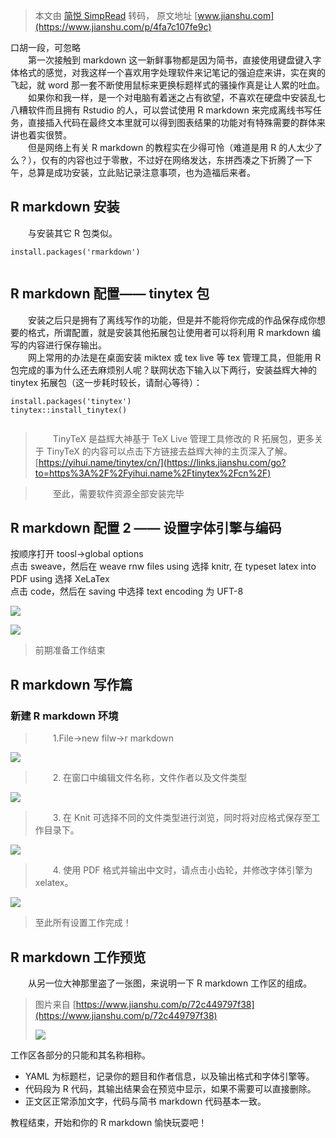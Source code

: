 > 本文由 [简悦 SimpRead](http://ksria.com/simpread/) 转码， 原文地址 [www.jianshu.com](https://www.jianshu.com/p/4fa7c107fe9c)

口胡一段，可忽略  
  第一次接触到 markdown 这一新鲜事物都是因为简书，直接使用键盘键入字体格式的感觉，对我这样一个喜欢用字处理软件来记笔记的强迫症来讲，实在爽的飞起，就 word 那一套不断使用鼠标来更换标题样式的骚操作真是让人累的吐血。  
  如果你和我一样，是一个对电脑有着迷之占有欲望，不喜欢在硬盘中安装乱七八糟软件而且拥有 Rstudio 的人，可以尝试使用 R markdown 来完成离线书写任务，直接插入代码在最终文本里就可以得到图表结果的功能对有特殊需要的群体来讲也着实很赞。  
  但是网络上有关 R markdown 的教程实在少得可怜（难道是用 R 的人太少了么？），仅有的内容也过于零散，不过好在网络发达，东拼西凑之下折腾了一下午，总算是成功安装，立此贴记录注意事项，也为造福后来者。

R markdown 安装
-------------

  与安装其它 R 包类似。

```
install.packages('rmarkdown')


```

R markdown 配置—— tinytex 包
-------------------------

  安装之后只是拥有了离线写作的功能，但是并不能将你完成的作品保存成你想要的格式，所谓配置，就是安装其他拓展包让使用者可以将利用 R markdown 编写的内容进行保存输出。  
  网上常用的办法是在桌面安装 miktex 或 tex live 等 tex 管理工具，但能用 R 包完成的事为什么还去麻烦别人呢？联网状态下输入以下两行，安装益辉大神的 tinytex 拓展包（这一步耗时较长，请耐心等待）：

```
install.packages('tinytex')
tinytex::install_tinytex()


```

>   TinyTeX 是益辉大神基于 TeX Live 管理工具修改的 R 拓展包，更多关于 TinyTeX 的内容可以点击下方链接去益辉大神的主页深入了解。  
> [https://yihui.name/tinytex/cn/](https://links.jianshu.com/go?to=https%3A%2F%2Fyihui.name%2Ftinytex%2Fcn%2F)

>   至此，需要软件资源全部安装完毕

R markdown 配置 2 —— 设置字体引擎与编码
----------------------------

按顺序打开 toosl→global options  
点击 sweave，然后在 weave rnw files using 选择 knitr, 在 typeset latex into PDF using 选择 XeLaTex  
点击 code，然后在 saving 中选择 text encoding 为 UFT-8

![](http://upload-images.jianshu.io/upload_images/7998236-c5bfed31c06e9665.png)

![](http://upload-images.jianshu.io/upload_images/18675259-44b17ac2433efba2.png)

> 前期准备工作结束

R markdown 写作篇
--------------

### 新建 R markdown 环境

>   1.File→new filw→r markdown

![](http://upload-images.jianshu.io/upload_images/7998236-f0134a19c3827438.png)

>   2. 在窗口中编辑文件名称，文件作者以及文件类型

![](http://upload-images.jianshu.io/upload_images/7998236-1ea0fbb490d71ee8.png)

>   3. 在 Knit 可选择不同的文件类型进行浏览，同时将对应格式保存至工作目录下。

![](http://upload-images.jianshu.io/upload_images/7998236-021fc1e0206e9c2d.png)

>   4. 使用 PDF 格式并输出中文时，请点击小齿轮，并修改字体引擎为 xelatex。

![](http://upload-images.jianshu.io/upload_images/18675259-900d521260310b51.png)

> 至此所有设置工作完成！

R markdown 工作预览
---------------

  从另一位大神那里盗了一张图，来说明一下 R markdown 工作区的组成。

> 图片来自 [https://www.jianshu.com/p/72c449797f38](https://www.jianshu.com/p/72c449797f38)  
> 
> ![](http://upload-images.jianshu.io/upload_images/12888637-eff80c2de324a5dc.jpg)

工作区各部分的只能和其名称相称。

*   YAML 为标题栏，记录你的题目和作者信息，以及输出格式和字体引擎等。
*   代码段为 R 代码，其输出结果会在预览中显示，如果不需要可以直接删除。
*   正文区正常添加文字，代码与简书 markdown 代码基本一致。

教程结束，开始和你的 R markdown 愉快玩耍吧！